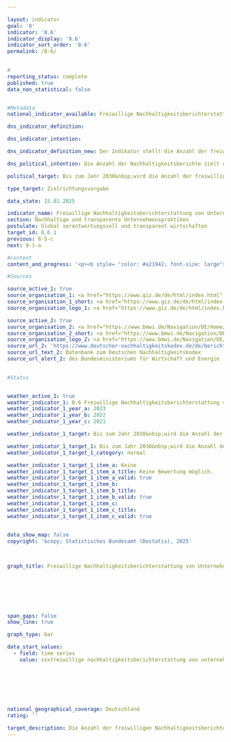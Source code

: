 ```yaml
---

layout: indicator        
goal: '8'        
indicator: '8.6'        
indicator_display: '8.6'        
indicator_sort_order: '8-6'        
permalink: /8-6/        
        

#
reporting_status: complete        
published: true        
data_non_statistical: false        


#Metadata        
national_indicator_available: Freiwillige Nachhaltigkeitsberichterstattung von Unternehmen nach dem Deutschen Nachhaltigkeitskodex (DNK)        

dns_indicator_definition:         

dns_indicator_intention:         

dns_indicator_definition_new: Der Indikator stellt die Anzahl der freiwillig eingereichten Nachhaltigkeitsberichte von nicht-berichtspflichtigen Unternehmen nach dem Deutschen Nachhaltigkeitskodex (DNK) dar.        

dns_political_intention: Die Anzahl der Nachhaltigkeitsberichte zielt darauf ab, den Wandel der deutschen Unternehmenslandschaft hin zu einer intensiveren Auseinandersetzung mit Nachhaltigkeitsbelangen abzubilden und das zunehmende Engagement deutscher Unternehmen für ein verantwortungsvolles Wirtschaften entlang globaler Lieferketten darzustellen. <br>Die Veröffentlichung unternehmerischer Nachhaltigkeitsberichte nach standardisierten Vorgaben erleichtert die komparative Bewertung von Unternehmen und setzt Anreize, die Reputation durch eine Verbesserung der Nachhaltigkeitsleistung zu erhöhen. Geprüfte und vergleichbare Informationen sind die Grundlage dafür, gezielt in nachhaltigere Wirtschaftsaktivitäten investieren zu können. Die Identifikation von wirtschaftlichen Chancen und Risiken verbunden <abbr title="unter anderem" tabindex="0">u.a.</abbr> mit Klimawandel, Biodiversität, Arbeitsbedingungen und Menschenrechten kann zudem dazu beitragen, das Unternehmen nachhaltiger auszurichten und Geschäftsmodelle zukunftsgerecht weiterzuentwickeln.        

political_target: Bis zum Jahr 2030&nbsp;wird die Anzahl der freiwilligen Nachhaltigkeitsberichte gemäß Deutschem Nachhaltigkeitskodex (DNK) deutlich steigen        

type_target: Zielrichtungsvorgabe        

data_state: 15.01.2025        

indicator_name: Freiwillige Nachhaltigkeitsberichterstattung von Unternehmen nach dem Deutschen Nachhaltigkeitskodex (DNK)        
section: Nachhaltige und transparente Unternehmenspraktiken        
postulate: Global verantwortungsvoll und transparent wirtschaften        
target_id: 8.6.1        
previous: 8-5-c        
next: 9-1-a        

#content         
content_and_progress: '<p><b style= "color: #a21942; font-size: large">8.6&nbsp;Freiwillige Nachhaltigkeitsberichterstattung von Unternehmen nach dem Deutschen Nachhaltigkeitskodex (DNK)</b><br><br>Ursprünglich ist der Deutsche Nachhaltigkeitskodex (DNK) als eigenständiger Berichtsstandard konzipiert worden, nach dem Unternehmen die Möglichkeit hatten, ihre nachhaltigen Praktiken transparent, mit anderen Unternehmen vergleichbar zu machen. Er sollte auch ermöglichen, Investitions- und Kaufentscheidungen an Nachhaltigkeitsaspekten auszurichten. Durch Entwicklungen auf europäischer Ebene hat sich der DNK zu einem Unterstützungsangebot zur Umsetzung der europäischen Berichtsstandards gewandelt.<br><br>Seit 2017&nbsp;sind bestimmte Unternehmen in Deutschland gesetzlich verpflichtet, Nachhaltigkeitsberichte zu erstellen. Diese Verpflichtung resultiert aus der europäischen CSR-Richtlinie (Corporate Social Responsibility) und ihrer nationalen Umsetzung, dem CSR-Richtlinie-Umsetzungsgesetz (CSR-RUG). Die Richtlinie legt sowohl formale als auch inhaltliche Anforderungen fest und definiert, welche Unternehmen zur Berichterstattung verpflichtet sind. Im Rahmen des „European Green Deal“ wurde die Richtlinie 2022&nbsp;reformiert (seitdem „Corporate Sustainability Reporting Directive“, CSRD), wodurch der Umfang der Berichtspflicht und die Anzahl der betroffenen Unternehmen ab 2025&nbsp;schrittweise ausgeweitet werden sollte. Inwiefern die geplante Ausweitung der verpflichtenden Nachhaltigkeitsberichterstattung noch einmal überarbeitet und gegebenenfalls abgeschwächt wird, ist zum Zeitpunkt dieser Veröffentlichung Gegenstand der Diskussion der europäischen Institutionen. Die Europäische Kommission hat dazu am 26. Februar 2025&nbsp;das so genannte Omnibus-Paket Nachhaltigkeit vorgelegt, das unter anderem eine Begrenzung des Geltungsbereiches der CSRD vorsieht. <br><br>Gleichzeitig hat die Europäische Kommission angekündigt, im Laufe des Jahres 2025&nbsp;einen eigenen Standard für die freiwillige Nachhaltigkeitsberichterstattung von Unternehmen „Voluntary SME Standard (VSME)“ vorzulegen. Dieser soll auf Unternehmen abzielen, die selbst nicht nach der CSRD berichtspflichtig sind, aber Informationsanforderungen von Vertragspartnern in den Wertschöpfungsketten oder des Kapitalmarktes entsprechen müssen.  <br><br>Der Indikator zur freiwilligen Nachhaltigkeitsberichterstattung erfasst die Anzahl solcher Unternehmen, die (noch) nicht nach CSRD berichtspflichtig sind, aber Nachhaltigkeitsberichte beim DNK eingereicht haben. Die Beschränkung auf den DNK gewährleistet einerseits eine transparente Datenverfügbarkeit und vermeidet eine Vermischung oder Doppelzählung von Berichtsstandards. Andererseits kann die Aussagekraft des Indikators dadurch eingeschränkt sein, dass nur einer von mehreren möglichen Standards berücksichtigt wird, obwohl andere eine ähnliche Funktion haben können. Außerdem ist zu beachten, dass die Anzahl der eingereichten DNK-Erklärungen keinen unmittelbaren Rückschluss auf das tatsächliche Ausmaß nachhaltigen Wirtschaftens in den Unternehmen in Deutschland zulässt, sondern lediglich den quantitativen Umfang der Nachhaltigkeitsberichterstattung nach DNK abbildet.<br><br>Große Unternehmen mit entsprechender Berichtspflicht werden nicht erfasst. Die freiwillig eingereichten Berichte der verbleibenden Unternehmen gehen ungewichtet in den Indikator ein, ungeachtet von Größe, Wirtschaftszweig oder potenziellen Auswirkungen ihrer Nachhaltigkeitsaktivitäten. <br><br>Insgesamt sind in 2023&nbsp;von 462&nbsp;Unternehmen Berichte eingereicht worden. Im Vergleich zu den Vorjahren zeigt der Indikator keine eindeutige Entwicklungsrichtung: 2022&nbsp;wurden 532&nbsp;Berichte erfasst, während es 2021&nbsp;nur 407&nbsp;Berichte waren. Es ist zudem zu beachten, dass ein Teil der eingereichten Berichte keine Angaben darüber enthält, ob die betreffenden Unternehmen bereits berichtspflichtig sind. Im Jahr 2023&nbsp;betraf dies 43&nbsp;Berichte, die möglicherweise auch von Unternehmen stammen, die freiwillig berichten. Die Mehrheit der Berichte im Jahr 2023&nbsp;wurde von kleineren Unternehmen eingereicht. 256&nbsp;Berichte, was mehr als die Hälfte des Indikatorwertes ausmacht, stammen von Unternehmen mit weniger als 250&nbsp;Mitarbeitenden. Zudem wurden 69&nbsp;Berichte von Unternehmen mit 250&nbsp;bis 499&nbsp;Mitarbeitenden sowie 102&nbsp;Berichte von Unternehmen mit 500&nbsp;bis 4&nbsp;999&nbsp;Mitarbeitenden eingereicht.<br><br>Eine mögliche Ausweitung der Berichtspflicht gemäß der CSRD wird voraussichtlich weitreichende Auswirkungen auf die Anzahl der Unternehmen haben, die freiwillig Nachhaltigkeitsberichte erstellen. Einerseits ist zu erwarten, dass größere Unternehmen, die zur Berichterstattung verpflichtet werden, von ihren Zulieferern ebenfalls Nachhaltigkeitsinformationen anfordern. Dies könnte dazu führen, dass auch kleinere Unternehmen in den Wertschöpfungsketten zur Nachhaltigkeitsberichterstattung angehalten werden, obwohl sie nicht offiziell von der Ausweitung der Berichtspflicht betroffen sind. Andererseits werden Unternehmen, die bislang freiwillig über den DNK berichtet haben, aus der Zählung des Indikators herausfallen, sobald sie direkt von der Ausweitung der Berichtspflicht erfasst werden und folglich nicht mehr freiwillig berichten.</p>'                

#Sources        

source_active_1: true
source_organisation_1: <a href="https://www.giz.de/de/html/index.html" target="_blank" onclick="return confirm_alert('der Deutschen Gesellschaft für Internationale Zusammenarbeit GmbH', 'De')">Deutsche Gesellschaft für Internationale Zusammenarbeit GmbH</a>
source_organisation_1_short: <a href="https://www.giz.de/de/html/index.html" target="_blank" onclick="return confirm_alert('der Deutschen Gesellschaft für Internationale Zusammenarbeit GmbH', 'De')">Deutsche Gesellschaft für Internationale Zusammenarbeit GmbH</a>
source_organisation_logo_1: <a href="https://www.giz.de/de/html/index.html" target="_blank" onclick="return confirm_alert('der Deutschen Gesellschaft für Internationale Zusammenarbeit GmbH', 'De')"><img src="https://dnsTestEnvironment.github.io/dns-indicators/public/OrgImgDe/giz.png" alt="Deutsche Gesellschaft für Internationale Zusammenarbeit GmbH" title=" Klicken Sie hier um zur Homepage der Organisation Deutsche Gesellschaft für Internationale Zusammenarbeit GmbH zu gelangen." style="height:60px; width:148px; border:transparent"/></a>

source_active_2: true
source_organisation_2: <a href="https://www.bmwi.de/Navigation/DE/Home/home.html" target="_blank" onclick="return confirm_alert('des Bundesministeriums für Wirtschaft und Energie', 'De')">Bundesministerium für Wirtschaft und Klimaschutz</a>
source_organisation_2_short: <a href="https://www.bmwi.de/Navigation/DE/Home/home.html" target="_blank" onclick="return confirm_alert('des Bundesministeriums für Wirtschaft und Energie', 'De')">Bundesministerium für Wirtschaft und Klimaschutz</a>
source_organisation_logo_2: <a href="https://www.bmwi.de/Navigation/DE/Home/home.html" target="_blank" onclick="return confirm_alert('des Bundesministeriums für Wirtschaft und Energie', 'De')"><img src="https://dnsTestEnvironment.github.io/dns-indicators/public/OrgImgDe/bmwe.png" alt="Bundesministerium für Wirtschaft und Klimaschutz" title=" Klicken Sie hier um zur Homepage der Organisation Bundesministerium für Wirtschaft und Klimaschutz zu gelangen." style="height:60px; width:148px; border:transparent"/></a>
source_url_2: 'https://www.deutscher-nachhaltigkeitskodex.de/de/bericht/berichte-einsehen/'
source_url_text_2: Datenbank zum Deutschen Nachhaltigkeitskodex
source_url_alert_2: des Bundesministeriums für Wirtschaft und Energie
        

#Status        


weather_active_1: true
weather_indicator_1: 8.6 Freiwillige Nachhaltigkeitsberichterstattung von Unternehmen nach dem Deutschen Nachhaltigkeitskodex (DNK)
weather_indicator_1_year_a: 2023
weather_indicator_1_year_b: 2022
weather_indicator_1_year_c: 2021

weather_indicator_1_target: Bis zum Jahr 2030&nbsp;wird die Anzahl der freiwilligen Nachhaltigkeitsberichte gemäß Deutschem Nachhaltigkeitskodex (DNK) deutlich steigen

weather_indicator_1_target_1: Bis zum Jahr 2030&nbsp;wird die Anzahl der freiwilligen Nachhaltigkeitsberichte gemäß Deutschem Nachhaltigkeitskodex (DNK) deutlich steigen
weather_indicator_1_target_1_category: normal

weather_indicator_1_target_1_item_a: Keine
weather_indicator_1_target_1_item_a_title: Keine Bewertung möglich.
weather_indicator_1_target_1_item_a_valid: true
weather_indicator_1_target_1_item_b: 
weather_indicator_1_target_1_item_b_title: 
weather_indicator_1_target_1_item_b_valid: true
weather_indicator_1_target_1_item_c: 
weather_indicator_1_target_1_item_c_title: 
weather_indicator_1_target_1_item_c_valid: true        
        

data_show_map: false        
copyright: '&copy; Statistisches Bundesamt (Destatis), 2025'        

        

graph_title: Freiwillige Nachhaltigkeitsberichterstattung von Unternehmen nach dem Deutschen Nachhaltigkeitskodex (DNK)        

        

        

        

span_gaps: false        
show_line: true        

graph_type: bar                

data_start_values: 
  - field: time series
    value: xxxfreiwillige nachhaltigkeitsberichterstattung von unternehmen        

        

        

                        

national_geographical_coverage: Deutschland                
rating: ''        

target_description: Die Anzahl der freiwilligen Nachhaltigkeitsberichte gemäß Deutschem Nachhaltigkeitskodex (DNK) soll steigen.<br><br>Keine Bewertung möglich. Zu wenig Datenpunkte.        
---
```



